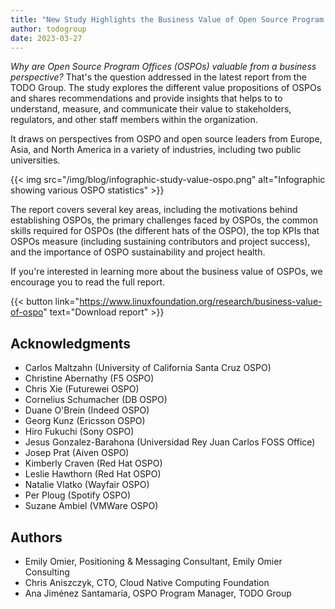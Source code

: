 ```yaml
---
title: "New Study Highlights the Business Value of Open Source Program Offices"
author: todogroup
date: 2023-03-27
---
```


*Why are Open Source Program Offices (OSPOs) valuable from a business perspective?* That's the question addressed in the latest report from the TODO Group.
The study explores the different value propositions of OSPOs and shares recommendations and provide insights that helps to to understand, measure, and communicate
their value to stakeholders, regulators, and other staff members within the organization.

It draws on perspectives from OSPO and open source leaders from Europe, Asia, and North America in a variety of industries,
including two public universities.

{{< img src="/img/blog/infographic-study-value-ospo.png" alt="Infographic showing various OSPO statistics" >}}

The report covers several key areas, including the motivations behind establishing OSPOs, the primary challenges faced by OSPOs, the common skills required for OSPOs (the different hats of the OSPO), the top KPIs that OSPOs measure (including sustaining contributors and project success), and the importance of OSPO sustainability and project health.

If you're interested in learning more about the business value of OSPOs, we encourage you to read the full report.

{{< button link="https://www.linuxfoundation.org/research/business-value-of-ospo" text="Download report" >}}

## Acknowledgments

* Carlos Maltzahn (University of California Santa Cruz OSPO)
* Christine Abernathy (F5 OSPO)
* Chris Xie (Futurewei OSPO)
* Cornelius Schumacher (DB OSPO)
* Duane O'Brein (Indeed OSPO)
* Georg Kunz (Ericsson OSPO)
* Hiro Fukuchi (Sony OSPO)
* Jesus Gonzalez-Barahona (Universidad Rey Juan Carlos FOSS Office)
* Josep Prat (Aiven OSPO)
* Kimberly Craven (Red Hat OSPO)
* Leslie Hawthorn (Red Hat OSPO)
* Natalie Vlatko (Wayfair OSPO)
* Per Ploug (Spotify OSPO)
* Suzane Ambiel (VMWare OSPO)


## Authors

* Emily Omier, Positioning & Messaging Consultant, Emily Omier Consulting
* Chris Aniszczyk, CTO, Cloud Native Computing Foundation
* Ana Jiménez Santamaría, OSPO Program Manager, TODO Group

